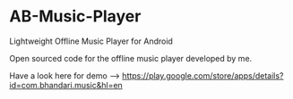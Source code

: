 # AB-Music-Player
Lightweight Offline Music Player for Android

Open sourced code for the offline music player developed by me.

Have a look here for demo --> https://play.google.com/store/apps/details?id=com.bhandari.music&hl=en
